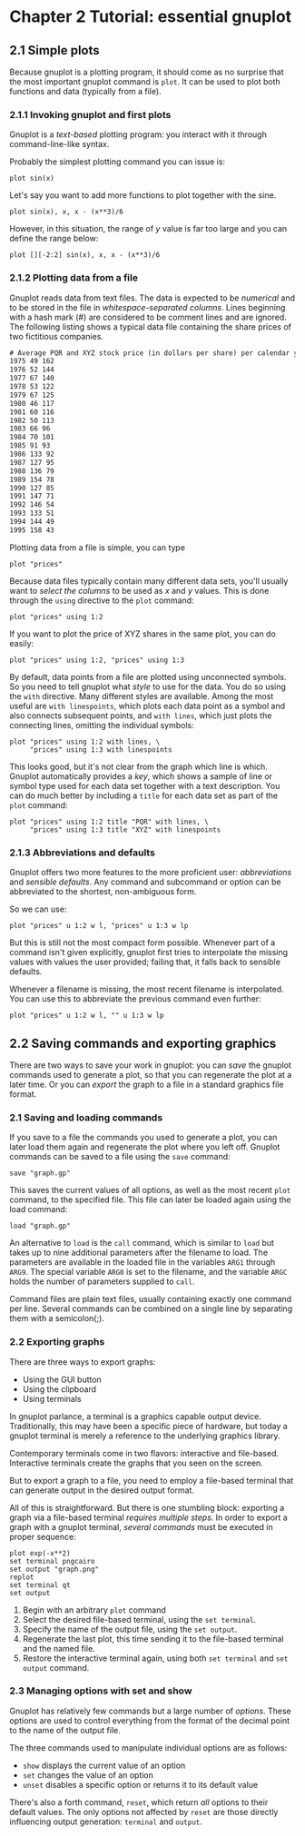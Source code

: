 # Chapter 2 Tutorial: essential gnuplot

## 2.1 Simple plots

Because gnuplot is a plotting program, it should come as no surprise that
the most important gnuplot command is `plot`. It can be used to plot both
functions and data (typically from a file).

### 2.1.1 Invoking gnuplot and first plots

Gnuplot is a *text-based* plotting program: you interact with it through
command-line-like syntax.

Probably the simplest plotting command you can issue is:

```gnuplot
plot sin(x)
```

Let's say you want to add more functions to plot together with the sine.

```gnuplot
plot sin(x), x, x - (x**3)/6
```

However, in this situation, the range of $y$ value is far too large and
you can define the range below:

```gnuplot
plot [][-2:2] sin(x), x, x - (x**3)/6
```

### 2.1.2 Plotting data from a file

Gnuplot reads data from text files. The data is expected to be *numerical*
and to be stored in the file in *whitespace-separated columns*. Lines
beginning with a hash mark (#) are considered to be comment lines and are
ignored. The following listing shows a typical data file containing the
share prices of two fictitious companies.

```txt
# Average PQR and XYZ stock price (in dollars per share) per calendar year
1975 49 162
1976 52 144
1977 67 140
1978 53 122
1979 67 125
1980 46 117
1981 60 116
1982 50 113
1983 66 96
1984 70 101
1985 91 93
1986 133 92
1987 127 95
1988 136 79
1989 154 78
1990 127 85
1991 147 71
1992 146 54
1993 133 51
1994 144 49
1995 158 43
```

Plotting data from a file is simple, you can type

```gnuplot
plot "prices"
```

Because data files typically contain many different data sets, you'll
usually want to *select the columns* to be used as $x$ and $y$ values.
This is done through the `using` directive to the `plot` command:

```gnuplot
plot "prices" using 1:2
```

If you want to plot the price of XYZ shares in the same plot, you can do
easily:

```gnuplot
plot "prices" using 1:2, "prices" using 1:3
```

By default, data points from a file are plotted using unconnected
symbols. So you need to tell gnuplot what *style* to use for the data.
You do so using the `with` directive. Many different styles are
available. Among the most useful are `with linespoints`, which plots
each data point as a symbol and also connects subsequent points, and
`with lines`, which just plots the connecting lines, omitting the
individual symbols:

```gnuplot
plot "prices" using 1:2 with lines, \
     "prices" using 1:3 with linespoints
```

This looks good, but it's not clear from the graph which line is which.
Gnuplot automatically provides a *key*, which shows a sample of line or
symbol type used for each data set together with a text description. You
can do much better by including a `title` for each data set as part of
the `plot` command:

```gnuplot
plot "prices" using 1:2 title "PQR" with lines, \
     "prices" using 1:3 title "XYZ" with linespoints
```

### 2.1.3 Abbreviations and defaults

Gnuplot offers two more features to the more proficient user:
*abbreviations* and *sensible defaults*. Any command and subcommand or
option can be abbreviated to the shortest, non-ambiguous form.

So we can use:

```gnuplot
plot "prices" u 1:2 w l, "prices" u 1:3 w lp
```

But this is still not the most compact form possible. Whenever part of a
command isn't given explicitly, gnuplot first tries to interpolate the
missing values with values the user provided; failing that, it falls back
to sensible defaults.

Whenever a filename is missing, the most recent filename is interpolated.
You can use this to abbreviate the previous command even further:

```gnuplot
plot "prices" u 1:2 w l, "" u 1:3 w lp
```

## 2.2 Saving commands and exporting graphics

There are two ways to save your work in gnuplot: you can *save* the
gnuplot commands used to generate a plot, so that you can regenerate the
plot at a later time. Or you can *export* the graph to a file in a
standard graphics file format.

### 2.1 Saving and loading commands

If you save to a file the commands you used to generate a plot, you can
later load them again and regenerate the plot where you left off.
Gnuplot commands can be saved to a file using the `save` command:

```gnuplot
save "graph.gp"
```

This saves the current values of all options, as well as the most recent
`plot` command, to the specified file. This file can later be loaded
again using the load command:

```gnuplot
load "graph.gp"
```

An alternative to `load` is the `call` command, which is similar to
`load` but takes up to nine additional parameters after the filename to
load. The parameters are available in the loaded file in the variables
`ARG1` through `ARG9`. The special variable `ARG0` is set to the
filename, and the variable `ARGC` holds the number of parameters supplied
to `call`.

Command files are plain text files, usually containing exactly one
command per line. Several commands can be combined on a single line by
separating them with a semicolon(;).

### 2.2 Exporting graphs

There are three ways to export graphs:

+ Using the GUI button
+ Using the clipboard
+ Using terminals

In gnuplot parlance, a terminal is a graphics capable output device.
Traditionally, this may have been a specific piece of hardware, but
today a gnuplot terminal is merely a reference to the underlying
graphics library.

Contemporary terminals come in two flavors: interactive and file-based.
Interactive terminals create the graphs that you seen on the screen.

But to export a graph to a file, you need to employ a file-based terminal
that can generate output in the desired output format.

All of this is straightforward. But there is one stumbling block:
exporting a graph via a file-based terminal *requires multiple steps*. In
order to export a graph with a gnuplot terminal, *several commands* must
be executed in proper sequence:

```gnuplot
plot exp(-x**2)
set terminal pngcairo
set output "graph.png"
replot
set terminal qt
set output
```

1. Begin with an arbitrary `plot` command
2. Select the desired file-based terminal, using the `set terminal`.
3. Specify the name of the output file, using the `set output`.
4. Regenerate the last plot, this time sending it to the file-based
terminal and the named file.
5. Restore the interactive terminal again, using both `set terminal` and
`set output` command.

### 2.3 Managing options with set and show

Gnuplot has relatively few commands but a large number of *options*.
These options are used to control everything from the format of the
decimal point to the name of the output file.

The three commands used to manipulate individual options are as follows:

+ `show` displays the current value of an option
+ `set` changes the value of an option
+ `unset` disables a specific option or returns it to its default value

There's also a forth command, `reset`, which return *all* options to
their default values. The only options not affected by `reset` are those
directly influencing output generation: `terminal` and `output`.
